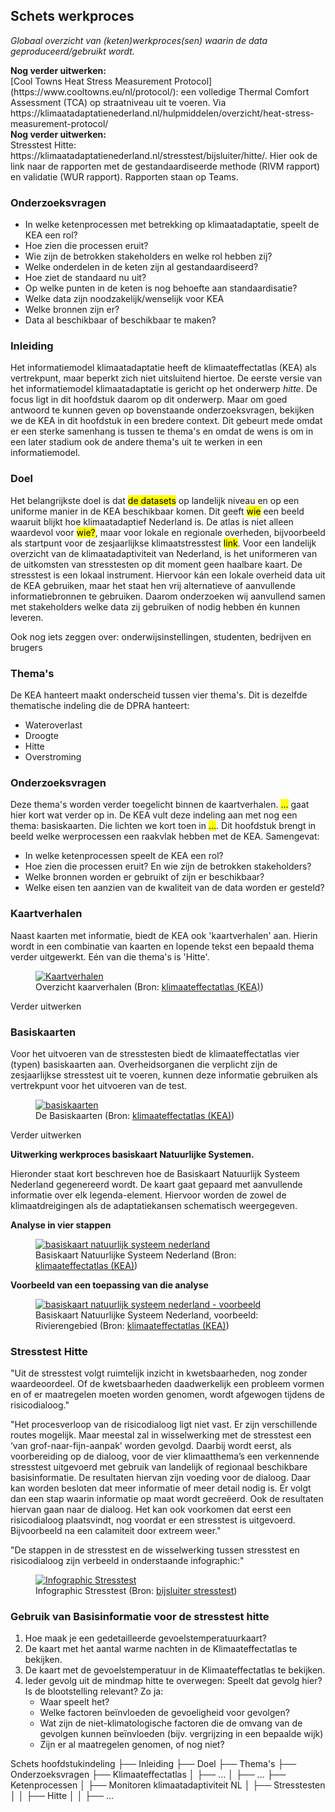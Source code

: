 ## Schets werkproces

*Globaal overzicht van (keten)werkproces(sen) waarin de data geproduceerd/gebruikt wordt.* 

<aside class="note"><strong>Nog verder uitwerken:</strong><br>
   [Cool Towns Heat Stress Measurement Protocol](https://www.cooltowns.eu/nl/protocol/): een volledige Thermal Comfort Assessment (TCA) op straatniveau uit te voeren.
   Via https://klimaatadaptatienederland.nl/hulpmiddelen/overzicht/heat-stress-measurement-protocol/
</aside>

<aside class="note"><strong>Nog verder uitwerken:</strong><br>
   Stresstest Hitte: https://klimaatadaptatienederland.nl/stresstest/bijsluiter/hitte/. Hier ook de link naar de rapporten met de gestandaardiseerde methode (RIVM rapport) en validatie (WUR rapport). Rapporten staan op Teams.
</aside>

### Onderzoeksvragen
 - In welke ketenprocessen met betrekking op klimaatadaptatie, speelt de KEA een rol?
 - Hoe zien die processen eruit?
 - Wie zijn de betrokken stakeholders en welke rol hebben zij?
 - Welke onderdelen in de keten zijn al gestandaardiseerd?
 - Hoe ziet de standaard nu uit?
 - Op welke punten in de keten is nog behoefte aan standaardisatie?
 - Welke data zijn noodzakelijk/wenselijk voor KEA
 - Welke bronnen zijn er?
 - Data al beschikbaar of beschikbaar te maken?


### Inleiding
Het informatiemodel klimaatadaptatie heeft de klimaateffectatlas (KEA) als vertrekpunt, maar beperkt zich niet uitsluitend hiertoe. De eerste versie van het informatiemodel klimaatadaptatie is gericht op het onderwerp _hitte_. De focus ligt in dit hoofdstuk daarom op dit onderwerp. Maar om goed antwoord te kunnen geven op bovenstaande onderzoeksvragen, bekijken we de KEA in dit hoofdstuk in een bredere context. Dit gebeurt mede omdat er een sterke samenhang is tussen te thema's en omdat de wens is om in een later stadium ook de andere thema's uit te werken in een informatiemodel.

### Doel
Het belangrijkste doel is dat <mark>de datasets</mark> op landelijk niveau en op een uniforme manier in de KEA beschikbaar komen. Dit geeft <mark>wie</mark> een beeld waaruit blijkt hoe klimaatadaptief Nederland is. De atlas is niet alleen waardevol voor <mark>wie?</mark>, maar voor lokale en regionale overheden, bijvoorbeeld als startpunt voor de zesjaarlijkse klimaatstresstest <mark>link</mark>. Voor een landelijk overzicht van de klimaatadaptiviteit van Nederland, is het uniformeren van de uitkomsten van stresstesten op dit moment geen haalbare kaart. De stresstest is een lokaal instrument. Hiervoor kán een lokale overheid data uit de KEA gebruiken, maar het staat hen vrij alternatieve of aanvullende informatiebronnen te gebruiken. Daarom onderzoeken wij aanvullend samen met stakeholders welke data zij gebruiken of nodig hebben én kunnen leveren. 

<aside class='note'>Ook nog iets zeggen over: onderwijsinstellingen, studenten, bedrijven en brugers</aside>

### Thema's
De KEA hanteert maakt onderscheid tussen vier thema's. Dit is dezelfde thematische indeling die de DPRA hanteert:
 - Wateroverlast
 - Droogte
 - Hitte
 - Overstroming

### Onderzoeksvragen
Deze thema's worden verder toegelicht binnen de kaartverhalen. <mark>...</mark> gaat hier kort wat verder op in. De KEA vult deze indeling aan met nog een thema: basiskaarten. Die lichten we kort toen in <mark>...</mark>. Dit hoofdstuk brengt in beeld welke werprocessen een raakvlak hebben met de KEA. Samengevat:
 - In welke ketenprocessen speelt de KEA een rol?
 - Hoe zien die processen eruit? En wie zijn de betrokken stakeholders?
 - Welke bronnen worden er gebruikt of zijn er beschikbaar?
 - Welke eisen ten aanzien van de kwaliteit van de data worden er gesteld?

### Kaartverhalen

Naast kaarten met informatie, biedt de KEA ook 'kaartverhalen' aan. Hierin wordt in een combinatie van kaarten en lopende tekst een bepaald thema verder uitgewerkt. Eén van die thema's is 'Hitte'. 

<figure>
   <a href="media/kea_kaartverhalen.jpg" target="_blank">
      <img src="media/kea_kaartverhalen.jpg" alt="Kaartverhalen">
   </a>
   <figcaption>Overzicht kaarverhalen (Bron:
      <a href="https://www.klimaateffectatlas.nl/nl/kaartverhalen" target="_blank">klimaateffectatlas (KEA)</a>)
   </figcaption>
</figure>

<aside class="note">Verder uitwerken</aside>

### Basiskaarten
Voor het uitvoeren van de stresstesten biedt de klimaateffectatlas vier (typen) basiskaarten aan. Overheidsorganen die verplicht zijn de zesjaarlijkse stresstest uit te voeren, kunnen deze informatie gebruiken als vertrekpunt voor het uitvoeren van de test.

<figure>
   <a href="media/kea_basiskaarten.jpg" target="_blank">
      <img src="media/kea_basiskaarten.jpg" alt="basiskaarten">
   </a>
   <figcaption> De Basiskaarten (Bron:
      <a href="https://www.klimaateffectatlas.nl/nl/kaartverhalen" target="_blank">klimaateffectatlas (KEA)</a>)
   </figcaption>
</figure>

<aside class="note">Verder uitwerken</aside>

<aside class="example">

   <strong>Uitwerking werkproces basiskaart Natuurlijke Systemen.</strong>

   Hieronder staat kort beschreven hoe de Basiskaart Natuurlijk Systeem Nederland gegenereerd wordt. De kaart gaat gepaard met aanvullende informatie over elk legenda-element. Hiervoor worden de zowel de klimaatdreigingen als de adaptatiekansen schematisch weergegeven. 

   <strong>Analyse in vier stappen</strong>

   <figure>
      <a href="media/kea_basiskaart_nat_sys_proces.jpg" target="_blank">
         <img src="media/kea_basiskaart_nat_sys_proces.jpg" alt="basiskaart natuurlijk systeem nederland">
      </a>
      <figcaption> Basiskaart Natuurlijke Systeem Nederland (Bron:
         <a href="https://www.klimaateffectatlas.nl/nl/basiskaart-natuurlijk-systeem-nederland" target="_blank">klimaateffectatlas (KEA)</a>)
      </figcaption>
   </figure>

   <strong>Voorbeeld van een toepassing van die analyse</strong>

   <figure>
      <a href="media/kea_basiskaart_nat_sys_proces_ex.jpg" target="_blank">
         <img src="media/kea_basiskaart_nat_sys_proces_ex.jpg" alt="basiskaart natuurlijk systeem nederland - voorbeeld">
      </a>
      <figcaption> Basiskaart Natuurlijke Systeem Nederland, voorbeeld: Rivierengebied (Bron:
         <a href="https://www.klimaateffectatlas.nl/nl/basiskaart-natuurlijk-systeem-nederland" target="_blank">klimaateffectatlas (KEA)</a>)
      </figcaption>
   </figure>
</aside>


### Stresstest Hitte
"Uit de stresstest volgt ruimtelijk inzicht in kwetsbaarheden, nog zonder waardeoordeel. Of de kwetsbaarheden daadwerkelijk een probleem vormen en of er maatregelen moeten worden genomen, wordt afgewogen tijdens de risicodialoog."

"Het procesverloop van de risicodialoog ligt niet vast. Er zijn verschillende routes mogelijk. Maar meestal zal in wisselwerking met de stresstest een ‘van grof-naar-fijn-aanpak’ worden gevolgd. Daarbij wordt eerst, als voorbereiding op de dialoog, voor de vier klimaatthema’s een verkennende stresstest uitgevoerd met gebruik van landelijk of regionaal beschikbare basisinformatie. De resultaten hiervan zijn voeding voor de dialoog. Daar kan worden besloten dat meer informatie of meer detail nodig is. Er volgt dan een stap waarin informatie op maat wordt gecreëerd. Ook de resultaten hiervan gaan naar de dialoog. Het kan ook voorkomen dat eerst een risicodialoog plaatsvindt, nog voordat er een stresstest is uitgevoerd. Bijvoorbeeld na een calamiteit door extreem weer."

"De stappen in de stresstest en de wisselwerking tussen stresstest en risicodialoog zijn verbeeld in onderstaande infographic:"

<figure>
   <a href="media/infographic_stresstest.png" target="_blank">
      <img src="media/infographic_stresstest.png" alt="Infographic Stresstest">
   </a>
   <figcaption>Infographic Stresstest (Bron:
      <a href="https://klimaatadaptatienederland.nl/stresstest/bijsluiter" target="_blank">bijsluiter stresstest</a>)
   </figcaption>
</figure>

### Gebruik van Basisinformatie voor de stresstest hitte
 1. Hoe maak je een gedetailleerde gevoelstemperatuurkaart?
 1. De kaart met het aantal warme nachten in de Klimaateffectatlas te bekijken.
 1. De kaart met de gevoelstemperatuur in de Klimaateffectatlas te bekijken.
 1. Ieder gevolg uit de mindmap hitte te overwegen: Speelt dat gevolg hier? Is de blootstelling relevant? Zo ja:
    * Waar speelt het?
    * Welke factoren beïnvloeden de gevoeligheid voor gevolgen?
    * Wat zijn de niet-klimatologische factoren die de omvang van de gevolgen kunnen beïnvloeden (bijv. vergrijzing in een bepaalde wijk)
    * Zijn er al maatregelen genomen, of nog niet?

<aside class='example'>
Schets hoofdstukindeling
├── Inleiding
├── Doel
├── Thema's
├── Onderzoeksvragen
├── Klimaateffectatlas
│   ├── ...
│   ├── ...
├── Ketenprocessen
│   ├── Monitoren klimaatadaptiviteit NL
│   ├── Stresstesten
│   │   ├── Hitte
│   │   ├── ...
</aside>